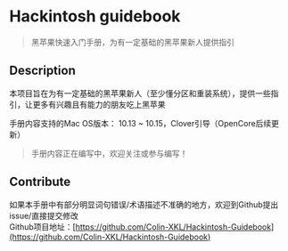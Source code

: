 # Hackintosh guidebook
[//]: <> ( DOC HOME PAGE )
> 黑苹果快速入门手册，为有一定基础的黑苹果新人提供指引

## Description
本项目旨在为有一定基础的黑苹果新人（至少懂分区和重装系统），提供一些指引，让更多有兴趣且有能力的朋友吃上黑苹果

手册内容支持的Mac OS版本： 10.13 ~ 10.15，Clover引导（OpenCore后续更新）

> 手册内容正在编写中，欢迎关注或参与编写！

## Contribute
如果本手册中有部分明显词句错误/术语描述不准确的地方，欢迎到Github提出issue/直接提交修改   
Github项目地址：[https://github.com/Colin-XKL/Hackintosh-Guidebook](https://github.com/Colin-XKL/Hackintosh-Guidebook)  
